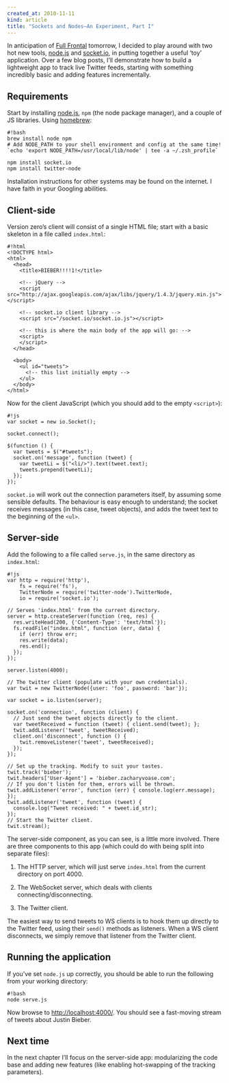 ```yaml
---
created_at: 2010-11-11
kind: article
title: "Sockets and Nodes—An Experiment, Part I"
---
```


In anticipation of [Full Frontal][ff] tomorrow, I decided to play around with
two hot new tools, [node.js][] and [socket.io][], in putting together a useful
‘toy’ application. Over a few blog posts, I’ll demonstrate how to build a
lightweight app to track live Twitter feeds, starting with something incredibly
basic and adding features incrementally.

  [ff]: http://2010.full-frontal.org
  [node.js]: http://nodejs.org/
  [socket.io]: http://socket.io/


## Requirements

Start by installing [node.js][], `npm` (the node package manager), and a
couple of JS libraries. Using [homebrew][]:

  [homebrew]: http://mxcl.github.com/homebrew/

    #!bash
    brew install node npm
    # Add NODE_PATH to your shell environment and config at the same time!
    `echo 'export NODE_PATH=/usr/local/lib/node' | tee -a ~/.zsh_profile`

    npm install socket.io
    npm install twitter-node

Installation instructions for other systems may be found on the internet. I
have faith in your Googling abilities.


## Client-side

Version zero’s client will consist of a single HTML file; start with a basic
skeleton in a file called `index.html`:

    #!html
    <!DOCTYPE html>
    <html>
      <head>
        <title>BIEBER!!!!1!</title>

        <!-- jQuery -->
        <script src="http://ajax.googleapis.com/ajax/libs/jquery/1.4.3/jquery.min.js"></script>

        <!-- socket.io client library -->
        <script src="/socket.io/socket.io.js"></script>

        <!-- this is where the main body of the app will go: -->
        <script>
        </script>
      </head>

      <body>
        <ul id="tweets">
          <!-- this list initially empty -->
        </ul>
      </body>
    </html>

Now for the client JavaScript (which you should add to the empty `<script>`):

    #!js
    var socket = new io.Socket();

    socket.connect();

    $(function () {
      var tweets = $("#tweets");
      socket.on('message', function (tweet) {
        var tweetLi = $("<li/>").text(tweet.text);
        tweets.prepend(tweetLi);
      });
    });


`socket.io` will work out the connection parameters itself, by assuming some
sensible defaults. The behaviour is easy enough to understand; the socket
receives messages (in this case, tweet objects), and adds the tweet text to the
beginning of the `<ul>`.


## Server-side

Add the following to a file called `serve.js`, in the same directory as
`index.html`:

    #!js
    var http = require('http'),
        fs = require('fs'),
        TwitterNode = require('twitter-node').TwitterNode,
        io = require('socket.io');

    // Serves 'index.html' from the current directory.
    server = http.createServer(function (req, res) {
      res.writeHead(200, {'Content-Type': 'text/html'});
      fs.readFile("index.html", function (err, data) {
        if (err) throw err;
        res.write(data);
        res.end();
      });
    });

    server.listen(4000);

    // The twitter client (populate with your own credentials).
    var twit = new TwitterNode({user: 'foo', password: 'bar'});

    var socket = io.listen(server);

    socket.on('connection', function (client) {
      // Just send the tweet objects directly to the client.
      var tweetReceived = function (tweet) { client.send(tweet); };
      twit.addListener('tweet', tweetReceived);
      client.on('disconnect', function () {
        twit.removeListener('tweet', tweetReceived);
      });
    });

    // Set up the tracking. Modify to suit your tastes.
    twit.track('bieber');
    twit.headers['User-Agent'] = 'bieber.zacharyvoase.com';
    // If you don't listen for them, errors will be thrown.
    twit.addListener('error', function (err) { console.log(err.message); });
    twit.addListener('tweet', function (tweet) {
      console.log("Tweet received: " + tweet.id_str);
    });
    // Start the Twitter client.
    twit.stream();

The server-side component, as you can see, is a little more involved. There are
three components to this app (which could do with being split into separate
files):

1.  The HTTP server, which will just serve `index.html` from the current
    directory on port 4000.

2.  The WebSocket server, which deals with clients connecting/disconnecting.

3.  The Twitter client.

The easiest way to send tweets to WS clients is to hook them up directly to
the Twitter feed, using their `send()` methods as listeners. When a WS client
disconnects, we simply remove that listener from the Twitter client.


## Running the application

If you’ve set `node.js` up correctly, you should be able to run the following
from your working directory:

    #!bash
    node serve.js

Now browse to <http://localhost:4000/>. You should see a fast-moving stream of
tweets about Justin Bieber.


## Next time

In the next chapter I’ll focus on the server-side app: modularizing the code
base and adding new features (like enabling hot-swapping of the tracking
parameters).
